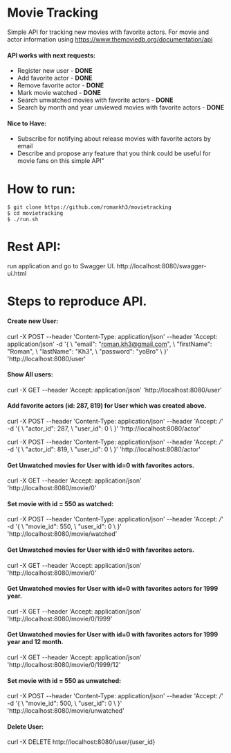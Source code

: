 # Movie Tracking

Simple API for tracking new movies with favorite actors. For movie and actor information using https://www.themoviedb.org/documentation/api 

#### API works with next requests:
* Register new user - <b>DONE</b>
* Add favorite actor - <b>DONE</b>
* Remove favorite actor - <b>DONE</b>
* Mark movie watched - <b>DONE</b>
* Search unwatched movies with favorite actors - <b>DONE</b>
* Search by month and year unviewed movies with favorite actors - <b>DONE</b>


#### Nice to Have:

* Subscribe for notifying about release movies with favorite actors by email 
* Describe and propose any feature that you think could be useful for movie fans on this simple API"

# How to run:
```$xslt
$ git clone https://github.com/romankh3/movietracking
$ cd movietracking
$ ./run.sh
```
# Rest API:

run application and go to Swagger UI.
http://localhost:8080/swagger-ui.html

# Steps to reproduce API.

#### Create new User:
curl -X POST --header 'Content-Type: application/json' --header 'Accept: application/json' -d '{ \ 
   "email": "roman.kh3@gmail.com", \ 
   "firstName": "Roman", \ 
   "lastName": "Kh3", \ 
   "password": "yoBro" \ 
 }' 'http://localhost:8080/user'

#### Show All users:
curl -X GET --header 'Accept: application/json' 'http://localhost:8080/user'

#### Add favorite actors (id: 287, 819) for User which was created above.
curl -X POST --header 'Content-Type: application/json' --header 'Accept: */*' -d '{ \ 
   "actor_id": 287, \ 
   "user_id": 0 \ 
 }' 'http://localhost:8080/actor'
 
curl -X POST --header 'Content-Type: application/json' --header 'Accept: */*' -d '{ \ 
   "actor_id": 819, \ 
   "user_id": 0 \ 
 }' 'http://localhost:8080/actor'
 
#### Get Unwatched movies for User with id=0 with favorites actors.
curl -X GET --header 'Accept: application/json' 'http://localhost:8080/movie/0'


#### Set movie with id = 550 as watched:
curl -X POST --header 'Content-Type: application/json' --header 'Accept: */*' -d '{ \ 
   "movie_id": 550, \ 
   "user_id": 0 \ 
 }' 'http://localhost:8080/movie/watched'
 
#### Get Unwatched movies for User with id=0 with favorites actors.
curl -X GET --header 'Accept: application/json' 'http://localhost:8080/movie/0'

#### Get Unwatched movies for User with id=0 with favorites actors for 1999 year.
curl -X GET --header 'Accept: application/json' 'http://localhost:8080/movie/0/1999'

#### Get Unwatched movies for User with id=0 with favorites actors for 1999 year and 12 month.
curl -X GET --header 'Accept: application/json' 'http://localhost:8080/movie/0/1999/12'
 
#### Set movie with id = 550 as unwatched:
curl -X POST --header 'Content-Type: application/json' --header 'Accept: */*' -d '{ \ 
   "movie_id": 500, \ 
   "user_id": 0 \ 
 }' 'http://localhost:8080/movie/unwatched'
 
#### Delete User:
 curl -X DELETE http://localhost:8080/user/{user_id}
